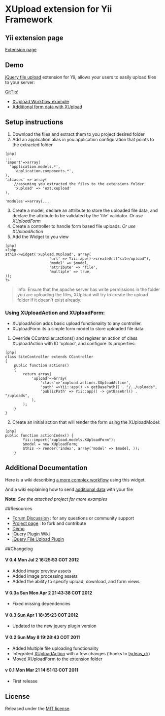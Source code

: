 # XUpload extension for Yii Framework

## Yii extension page
[Extension page](http://www.yiiframework.com/extension/xupload/)



## Demo
[jQuery file upload](http://blueimp.github.com/jQuery-File-Upload/ "jQuery File Upload") extension for Yii, allows your users to easily upload files to your server:

[GitTip!](https://www.gittip.com/Asgaroth/ "GitTip")

* [XUpload Workflow example](http://www.yiiframework.com/wiki/348/xupload-workflow/)
* [Additional form data with XUpload](http://www.yiiframework.com/wiki/395/additional-form-data-with-xupload/)


## Setup instructions

1. Download the files and extract them to you project desired folder
2. Add an application alias in you application configuration that points to the extracted folder
~~~
[php]
...
'import'=>array(
  'application.models.*',
	'application.components.*',
),
'aliases' => array(
	//assuming you extracted the files to the extensions folder
	'xupload' => 'ext.xupload'
),

'modules'=>array(...
~~~

3. Create a model, declare an attribute to store the uploaded file data,  and declare the attribute to be validated by the 'file' validator. _Or use XUploadForm_
4. Create a controller to handle form based file uploads. _Or use XUploadAction_
5. Add the Widget to you view
~~~
[php]
<?php
$this->widget('xupload.XUpload', array(
					'url' => Yii::app()->createUrl("site/upload"),
                    'model' => $model,
                    'attribute' => 'file',
                    'multiple' => true,
));
?>
~~~

> Info: Ensure that the apache server has write permissions in the folder you are uploading the files, XUpload will try to create the upload folder if it doesn't exist already.

### Using XUploadAction and XUploadForm:

- XUploadAcion adds basic upload functionality to any controller.
- XUploadForm its a simple form model to store uploaded file data

1. Override CController::actions() and register an action of class XUploadAction with ID 'upload', and configure its properties:
~~~
[php]
class SiteController extends CController
{
    public function actions()
    {
        return array(
            'upload'=>array(
                'class'=>'xupload.actions.XUploadAction',
                'path' =>Yii::app() -> getBasePath() . "/../uploads",
                'publicPath' => Yii::app() -> getBaseUrl() . "/uploads",
            ),
        );
    }
}
~~~
2. Create an initial action that will render the form using the XUploadModel:

~~~
[php]
public function actionIndex() {
		Yii::import("xupload.models.XUploadForm");
		$model = new XUploadForm;
		$this -> render('index', array('model' => $model, ));
	}
~~~

## Additional Documentation

Here is a wiki describing [a more complex workflow](http://www.yiiframework.com/wiki/348/xupload-workflow/ "A more complex workflow") using this widget.

And a wiki explaining how to send [additional data](http://www.yiiframework.com/wiki/395/additional-form-data-with-xupload/ "additional data") with your file

 **Note:** _See the attached project for more examples_

##Resources
 * [Forum Discussion](http://www.yiiframework.com/forum/index.php?/topic/19277-extension-xupload/page__gopid__94404#entry94404 "Forum Discussion") : for any questions or community support
 * [Project page](https://github.com/Asgaroth/xupload "XUpload in GitHub") : to fork and contribute
 * [Demo](http://blueimp.github.com/jQuery-File-Upload/ "jQuery file upload plugin")
 * [jQuery Plugin Wiki](https://github.com/blueimp/jQuery-File-Upload/wiki "jQuery Plugin Wiki")
 * [jQuery File Upload Plugin](https://github.com/blueimp/jQuery-File-Upload "jQuery File Upload")

##Changelog

#### V 0.4 Mon Jul  2 16:25:53 COT 2012
- Added image preview assets
- Added image processing assets
- Added the ability to specify upload, download, and form views

#### V 0.3a Sun Mon Apr  2 21:43:38 COT 2012
- Fixed missing dependencies

#### V 0.3 Sun Apr  1 18:35:23 COT 2012
- Updated to the new jquery plugin version

#### V 0.2 Sun May  8 19:28:43 COT 2011

- Added Multiple file uploading functionality
- Integrated [XUploadAction](http://www.yiiframework.com/wiki/182/a-simple-action-for-xupload-extension/ "XUploadAction") with a few changes (thanks to [tydeas_dr](http://www.yiiframework.com/user/4786/ "tydeas_dr"))
- Moved XUploadForm to the extension folder


#### v 0.1 Mon Mar 21 14:51:13 COT 2011

- First release

## License
Released under the [MIT license](http://creativecommons.org/licenses/MIT/).







